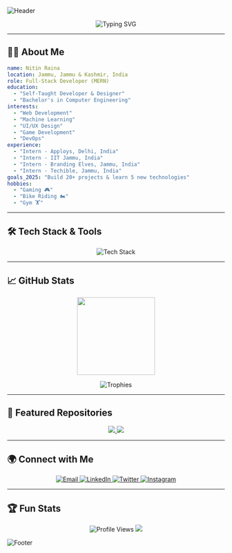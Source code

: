 ![Header](https://capsule-render.vercel.app/api?type=waving&color=gradient&height=200&section=header&text=Hi%20There!%20I'm%20Nitin%20Raina%20🚀&fontSize=35&fontColor=fff&animation=fadeIn)

<p align="center">
  <img src="https://readme-typing-svg.herokuapp.com?size=22&color=00C3FF&lines=Full-Stack+Developer;Tech+Enthusiast;MERN+Stack+Specialist;Lifelong+Learner" alt="Typing SVG"/>
</p>

---

## 👨‍💻 About Me

```yaml
name: Nitin Raina
location: Jammu, Jammu & Kashmir, India
role: Full-Stack Developer (MERN)
education:
  - "Self-Taught Developer & Designer"
  - "Bachelor's in Computer Engineering"
interests:
  - "Web Development"
  - "Machine Learning"
  - "UI/UX Design"
  - "Game Development"
  - "DevOps"
experience:
  - "Intern - Apploys, Delhi, India"
  - "Intern - IIT Jammu, India"
  - "Intern - Branding Elves, Jammu, India"
  - "Intern - Techible, Jammu, India"
goals_2025: "Build 20+ projects & learn 5 new technologies"
hobbies:
  - "Gaming 🎮"
  - "Bike Riding 🏍️"
  - "Gym 🏋️"
```

---

## 🛠 Tech Stack & Tools

<p align="center">
  <img src="https://skillicons.dev/icons?i=html,css,js,react,redux,nodejs,express,mongodb,cpp,java,python,git,github,vscode,figma,bootstrap,docker,aws" alt="Tech Stack"/>
</p>

---

## 📈 GitHub Stats

<p align="center">
  <img src="https://github-readme-stats.vercel.app/api?username=nitinraina-dev&show_icons=true&theme=tokyonight" height="180px" />
</p>

<p align="center">
  <img src="https://github-profile-trophy.vercel.app/?username=nitinraina-dev&theme=onedark&margin-w=15&column=7" alt="Trophies" />
</p>

---

## 🚀 Featured Repositories

<p align="center">
  <a href="https://github.com/nitinraina-dev/your-top-project">
    <img src="https://github-readme-stats.vercel.app/api/pin/?username=nitinraina-dev&repo=mister-validator&theme=radical" />
  </a>
  <a href="https://github.com/nitinraina-dev/another-project">
    <img src="https://github-readme-stats.vercel.app/api/pin/?username=nitinraina-dev&repo=MisterDocs&theme=radical" />
  </a>
</p>

---

## 🌍 Connect with Me

<p align="center">
  <a href="mailto:nitnraina775@gmail.com">
    <img src="https://img.shields.io/badge/Email-D14836?style=for-the-badge&logo=gmail&logoColor=white" alt="Email"/>
  </a>
  <a href="https://www.linkedin.com/in/nitin-raina/">
    <img src="https://img.shields.io/badge/LinkedIn-0077B5?style=for-the-badge&logo=linkedin&logoColor=white" alt="LinkedIn"/>
  </a>
  <a href="https://twitter.com/nitinraina_">
    <img src="https://img.shields.io/badge/Twitter-1DA1F2?style=for-the-badge&logo=twitter&logoColor=white" alt="Twitter"/>
  </a>
  <a href="https://www.instagram.com/nitinraina_/">
    <img src="https://img.shields.io/badge/Instagram-E4405F?style=for-the-badge&logo=instagram&logoColor=white" alt="Instagram"/>
  </a>
</p>

---

## 🏆 Fun Stats

<p align="center">
  <img src="https://komarev.com/ghpvc/?username=nitinraina-dev&style=for-the-badge&color=blue" alt="Profile Views"/>
  <img src="https://github-profile-summary-cards.vercel.app/api/cards/profile-details?username=nitinraina-dev&theme=github_dark" />
</p>

![Footer](https://capsule-render.vercel.app/api?type=waving&color=gradient&height=200&section=footer)
